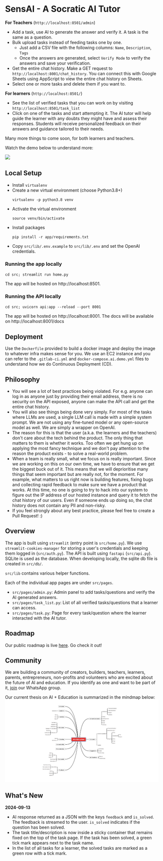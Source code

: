 # SensAI - A Socratic AI Tutor

**For Teachers** (`http://localhost:8501/admin`)
- Add a task, use AI to generate the answer and verify it. A task is the same as a question.
- Bulk upload tasks instead of feeding tasks one by one. 
  - Just add a CSV file with the following columns: `Name`, `Description`, `Tags`
  - Once the answers are generated, select `Verify Mode` to verify the answers and save your verification.
- Get the entire chat history. Make a GET request to `http://localhost:8001/chat_history`. You can connect this with Google Sheets using AppScript to view the entire chat history on Sheets.
- Select one or more tasks and delete them if you want to.

**For learners** (`http://localhost:8501/`)
- See the list of verified tasks that you can work on by visiting `http://localhost:8501/task_list`
- Click on one of the tasks and start attempting it. The AI tutor will help guide the learner with any doubts they might have and assess their responses. Students will receive personalized feedback on their answers and guidance tailored to their needs.

Many more things to come soon, for both learners and teachers.

Watch the demo below to understand more:
<div>
  <a href="https://www.loom.com/share/a763d6c5cd4c4bb38e74f1f72c4aa48c">
    <img style="max-width:300px;" src="https://cdn.loom.com/sessions/thumbnails/a763d6c5cd4c4bb38e74f1f72c4aa48c-ba42b26917ee9648-full-play.gif">
  </a>
</div>

## Local Setup

- Install `virtualenv`
- Create a new virtual environment (choose Python3.8+)
  ```
  virtualenv -p python3.8 venv
  ```
- Activate the virtual environment
  ```
  source venv/bin/activate
  ```
- Install packages
  ```
  pip install -r app/requirements.txt
  ```
- Copy `src/lib/.env.example` to `src/lib/.env` and set the OpenAI credentials.

### Running the app locally

```
cd src; streamlit run home.py
```

The app will be hosted on http://localhost:8501.

### Running the API locally

```
cd src; uvicorn api:app --reload --port 8001
```

The app will be hosted on http://localhost:8001.
The docs will be available on http://localhost:8001/docs


## Deployment
Use the `Dockerfile` provided to build a docker image and deploy the image to whatever infra makes sense for you. We use an EC2 instance and you can refer to the `.gitlab-ci.yml` and `docker-compose.ai.demo.yml` files to understand how we do Continuous Deployment (CD).


## Philosophy
- You will see a lot of best practices being violated. For e.g. anyone can log in as anyone just by providing their email address, there is no security on the API exposed, anyone can make the API call and get the entire chat history.
- You will also see things being done very simply. For most of the tasks where LLMs are used, a single LLM call is made with a simple system prompt. We are not using any fine-tuned model or any open-source model as well. We are simply a wrapper on OpenAI. 
- The reason for this is that the user (a.k.a. the learners and the teachers) don't care about the tech behind the product. The only thing that matters to them is whether it works. Too often we get hung up on applying the most fancy technique and we don't pay attention to the reason the product exists - to solve a real-world problem.
- When a team is really small, what we focus on is really important. Since we are working on this on our own time, we have to ensure that we get the biggest buck out of it. This means that we will deprioritise many things that seem important but are really not, for the moment. For example, what matters to us right now is building features, fixing bugs and collecting rapid feedback to make sure we have a product that works. At this time, no one is going to try to hack into our system to figure out the IP address of our hosted instance and query it to fetch the chat history of our users. Even if someone ends up doing so, the chat history does not contain any PII and non-risky.
- If you feel strongly about any best practice, please feel free to create a Pull Request! :)


## Overview

The app is built using `streamlit` (entry point is `src/home.py`). We use `streamlit-cookies-manager` for storing a user's credentials and keeping them logged in (`src/auth.py`).
The API is built using `fastapi` (`src/api.py`). SQLite is used as the database. When developing locally, the sqlite db file is created in `src/db/`.

`src/lib` contains various helper functions.

Each of the individual app pages are under `src/pages`.

- `src/pages/admin.py`: Admin panel to add tasks/questions and verify the AI generated answers.
- `src/pages/task_list.py`: List of all verified tasks/questions that a learner can access.
- `src/pages/task.py`: Page for every task/question where the learner interacted with the AI tutor.

## Roadmap

Our public roadmap is live [here](https://hyperverge.notion.site/fa1dd0cef7194fa9bf95c28820dca57f?v=ec52c6a716e94df180dcc8ced3d87610). Go check it out!

## Community
We are building a community of creators, builders, teachers, learners, parents, entrepreneurs, non-profits and volunteers who are excited about the future of AI and education. If you identify as one and want to be part of it, [join](https://chat.whatsapp.com/LmiulDbWpcXIgqNK6fZyxe) our WhatsApp group.

Our current thesis on AI + Education is summarized in the mindmap below:
![ai + education thesis](./images/thesis.png)

## What's New
**2024-09-13**
- AI response returned as a JSON with the keys `feedback` and `is_solved`. The feedback is streamed to the user. `is_solved` indicates if the question has been solved.
- The task title/description is now inside a sticky container that remains fixed on the top of the task page. If the task has been solved, a green tick mark appears next to the task name.
- In the list of all tasks for a learner, the solved tasks are marked as a green row with a tick mark.